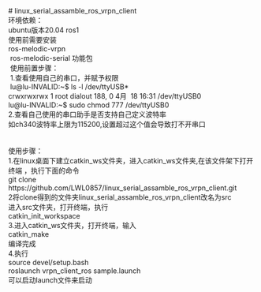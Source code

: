 <div># linux_serial_assamble_ros_vrpn_client<br />环境依赖：<br />ubuntu版本20.04 ros1<br />使用前需要安装 <br />ros-melodic-vrpn<br />&nbsp;ros-melodic-serial 功能包<br />&nbsp;使用前置步骤：<br />&nbsp;1.查看使用自己的串口，并赋予权限<br />&nbsp;lu@lu-INVALID:~$ ls -l /dev/ttyUSB*<br />crwxrwxrwx 1 root dialout 188, 0 4月&nbsp; 18 16:31 /dev/ttyUSB0<br />lu@lu-INVALID:~$ sudo chmod 777 /dev/ttyUSB0<br />2.查看自己使用的串口助手是否支持自己定义波特率<br />如ch340波特率上限为115200,设置超过这个值会导致打不开串口<br />&nbsp;&nbsp;&nbsp;&nbsp;&nbsp; &nbsp;<br />&nbsp;&nbsp;&nbsp;&nbsp;&nbsp;&nbsp;&nbsp;&nbsp;&nbsp;&nbsp;&nbsp;&nbsp; &nbsp;<br />使用步骤：<br />1.在linux桌面下建立catkin_ws文件夹，进入catkin_ws文件夹,在该文件架下打开终端 ，执行下面的命令<br />git clone https://github.com/LWL0857/linux_serial_assamble_ros_vrpn_client.git<br />2将clone得到的文件夹linux_serial_assamble_ros_vrpn_client改名为src<br />进入src文件夹，打开终端，执行<br />catkin_init_workspace<br />3.进入catkin_ws文件夹，打开终端，输入<br />catkin_make<br />编译完成<br />4.执行<br />source devel/setup.bash<br />roslaunch vrpn_client_ros sample.launch<br />可以启动launch文件来启动<br /><br /></div>
